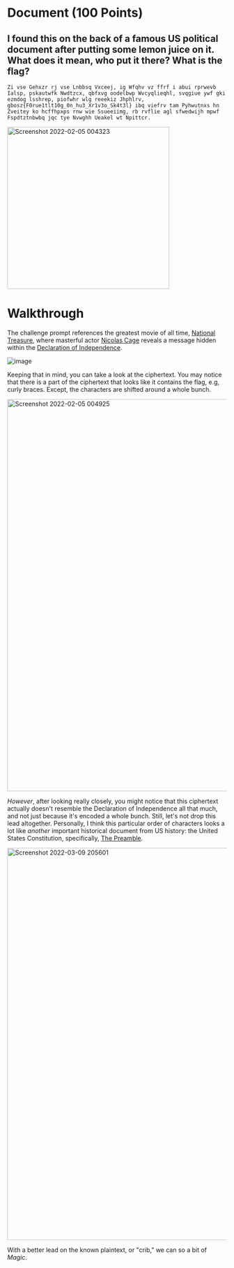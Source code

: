 # Document (100 Points)

## I found this on the back of a famous US political document after putting some lemon juice on it. What does it mean, who put it there? What is the flag?

```Zi vse Gehxzr rj vse Lnbbsq Vxceej, ig Wfqhv vz ffrf i abui rprwevb Ialsp, pskautwfk Nwdtzcx, qbfxvg oodelbwp Wvcyqlieqhl, svqgiue ywf gki ezmdog lsshrep, piofwhr wlg reeekiz Jhphlrv, gbosz{F0rue1tlt10g_0n_hu3_Xr1v3o_Sk4t3l} ibq viefrv tam Pyhwutnxs hn Zveitey ko hcffhpxps rnw wie Ssueeiimg, rb rvflie agl sfwedwijh mpwf Fspdtztnbwbq jqc tye Nvwghh Ueakel wt Npittcr.```

<img width="372" alt="Screenshot 2022-02-05 004323" src="https://user-images.githubusercontent.com/99063625/152631872-d80ee86a-ef52-43be-9faf-dd799926a12b.png">

# Walkthrough

The challenge prompt references the greatest movie of all time, [National Treasure](https://en.wikipedia.org/wiki/National_Treasure_(film)), where masterful actor [Nicolas Cage](https://www.homestuck.com/story/darkcage) reveals a message hidden within the [Declaration of Independence](https://www.archives.gov/founding-docs/declaration-transcript).

![image](https://user-images.githubusercontent.com/99063625/152631865-c1a25c4e-6c17-4e9f-86a3-f36658b9f5ed.png)

Keeping that in mind, you can take a look at the ciphertext. You may notice that there is a part of the ciphertext that looks like it contains the flag, e.g, curly braces. Except, the characters are shifted around a whole bunch.

<img width="900" alt="Screenshot 2022-02-05 004925" src="https://user-images.githubusercontent.com/99063625/152631956-897b50d0-1819-42e0-9985-8d4dec8f7cf1.png">

*However*, after looking really closely, you might notice that this ciphertext actually doesn't resemble the Declaration of Independence all that much, and not just because it's encoded a whole bunch. Still, let's not drop this lead altogether. Personally, I think this particular order of characters looks a lot like *another* important historical document from US history: the United States Constitution, specifically, [The Preamble](https://constitutioncenter.org/interactive-constitution/preamble).

<img width="900" alt="Screenshot 2022-03-09 205601" src="https://user-images.githubusercontent.com/99063625/157580189-da2fb445-71ca-45e5-90c6-e969d403ec11.png">

With a better lead on the known plaintext, or "crib," we can so a bit of *Magic*.


